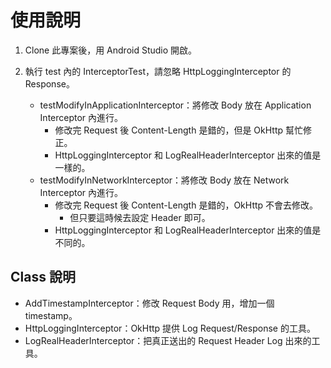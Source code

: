 # 使用說明

1. Clone 此專案後，用 Android Studio 開啟。

2. 執行 test 內的 InterceptorTest，請忽略 HttpLoggingInterceptor 的 Response。

   - testModifyInApplicationInterceptor：將修改 Body 放在 Application Interceptor 內進行。
     - 修改完 Request 後 Content-Length 是錯的，但是 OkHttp 幫忙修正。
     - HttpLoggingInterceptor 和 LogRealHeaderInterceptor 出來的值是一樣的。
   - testModifyInNetworkInterceptor：將修改 Body 放在 Network Interceptor 內進行。
     - 修改完 Request 後 Content-Length 是錯的，OkHttp 不會去修改。
       - 但只要這時候去設定 Header 即可。
     - HttpLoggingInterceptor 和 LogRealHeaderInterceptor 出來的值是不同的。

## Class 說明

- AddTimestampInterceptor：修改 Request Body 用，增加一個 timestamp。
- HttpLoggingInterceptor：OkHttp 提供 Log Request/Response 的工具。
- LogRealHeaderInterceptor：把真正送出的 Request Header Log 出來的工具。

